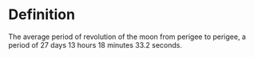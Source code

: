 # Definition

The average period of revolution of the moon from perigee to perigee, a
period of 27 days 13 hours 18 minutes 33.2 seconds.
